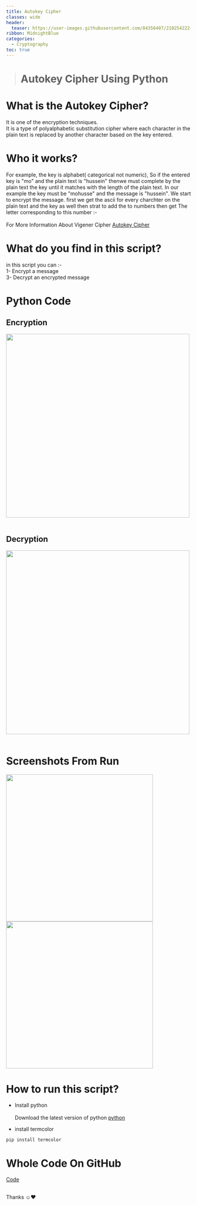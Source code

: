 ```yaml
---
title: Autokey Cipher
classes: wide
header:
  teaser: https://user-images.githubusercontent.com/84356407/210254222-4fe01950-e17e-4528-9ae5-ab0c4cab3437.jpg
ribbon: MidnightBlue
categories:
  - Cryptography
toc: true
---
```


> # Autokey Cipher Using Python

# What is the Autokey Cipher?

It is one of the encryption techniques.<br>
It is a type of polyalphabetic substitution cipher where each character in the plain text is replaced by another character based on the key entered.<br>

# Who it works?
For example, the key is alphabet( categorical not numeric), So if the entered key is "mo" and the plain text is "hussein" thenwe must complete by the plain text the key until it matches with the length of the plain text. In our example the key must be "mohusse" and the message is "hussein". We start to encrypt the message. first we get the ascii for every charchter on the plain text and the key as well then strat to add the to numbers then get The letter corresponding to this number  :-<br><br>
For More Information About Vigener Cipher [Autokey Cipher](https://www.geeksforgeeks.org/autokey-cipher-symmetric-ciphers/)

# What do you find in this script?
in this script you can :- <br>
1- Encrypt a message <br>
3- Decrypt an encrypted message<br> 

# Python Code
## Encryption 
<img src="https://user-images.githubusercontent.com/84356407/210256367-31059ed1-116a-4a50-83c1-ed712b3cfbf9.png" width="500"><br><br>
## Decryption 
<img src="https://user-images.githubusercontent.com/84356407/210256373-8557c539-691e-4404-83a1-ca841a7e85cf.png" width="500"><br><br>

# Screenshots  From Run 
<img src="https://user-images.githubusercontent.com/84356407/210256510-d0c6ff56-b7a0-4dd5-9807-75a10b4732b0.png" width="400"><br>
<img src="https://user-images.githubusercontent.com/84356407/210256395-b85dda71-cd32-43ba-ad1c-5d8a04b8d916.png" width="400"><br>


# How to run this script?
- Install python<br><br>
Download the latest version of python [python](https://www.python.org/downloads/)<br>

- install termcolor
```
pip install termcolor
```

# Whole Code On GitHub 
[Code](https://github.com/HusseinAdel7/Autokey_Cipher)<br><br>

Thanks ☺♥

